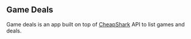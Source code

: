## Game Deals

Game deals is an app built on top of [CheapShark](https://apidocs.cheapshark.com/#e3d7f1f0-f7a4-b36a-587a-6514a40f4d88) API to list games and deals.    